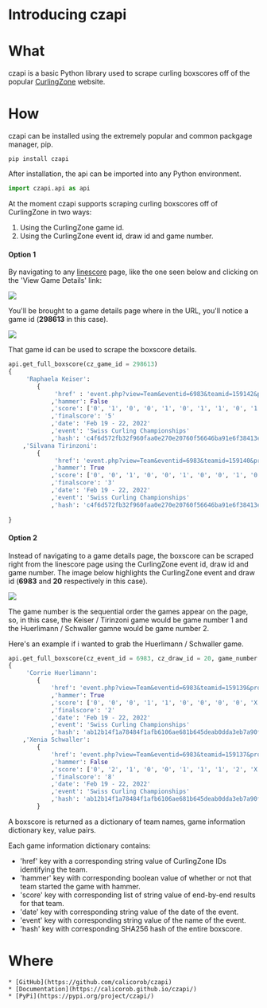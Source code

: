 # Introducing czapi

# What
czapi is a basic Python library used to scrape curling boxscores off of the popular [CurlingZone](https://curlingzone.com/) website. 

# How
czapi can be installed using the extremely popular and common packgage manager, pip. 
```
pip install czapi
```
After installation, the api can be imported into any Python environment.

```python
import czapi.api as api
```

At the moment czapi supports scraping curling boxscores off of CurlingZone in two ways: 
1. Using the CurlingZone game id.
2. Using the CurlingZone event id, draw id and game number. 

#### Option 1
By navigating to any [linescore](https://curlingzone.com/event.php?eventid=6983&view=Scores&showdrawid=20#1) page, like the one seen below and clicking on the 'View Game Details' link:

<img src="../../../images/post1/linescore_page.PNG" />

You'll be brought to a game details page where in the URL, you'll notice a game id (**298613** in this case). 

<img src="../../../images/post1/boxscore_page.PNG" />

That game id can be used to scrape the boxscore details.

```python
api.get_full_boxscore(cz_game_id = 298613)
{
     'Raphaela Keiser': 
        {
             'href' : 'event.php?view=Team&eventid=6983&teamid=159142&profileid=30327#1'
            ,'hammer': False
            ,'score': ['0', '1', '0', '0', '1', '0', '1', '1', '0', '1']
            ,'finalscore': '5'
            ,'date': 'Feb 19 - 22, 2022'
            ,'event': 'Swiss Curling Championships'
            ,'hash': 'c4f6d572fb32f960faa0e270e20760f56646ba91e6f38413e015707837c8c396'}
    ,'Silvana Tirinzoni': 
        {
             'href': 'event.php?view=Team&eventid=6983&teamid=159140&profileid=30815#1'
            ,'hammer': True
            ,'score': ['0', '0', '1', '0', '0', '1', '0', '0', '1', '0']
            ,'finalscore': '3'
            ,'date': 'Feb 19 - 22, 2022'
            ,'event': 'Swiss Curling Championships'
            ,'hash': 'c4f6d572fb32f960faa0e270e20760f56646ba91e6f38413e015707837c8c396'}
            
}
```
#### Option 2
Instead of navigating to a game details page, the boxscore can be scraped right from the linescore page using the CurlingZone event id, draw id and game number. The image below highlights the CurlingZone event and draw id (**6983** and **20** respectively in this case). 

<img src="../../../images/post1/linescore_page_marked.PNG" />

The game number is the sequential order the games appear on the page, so, in this case, the Keiser / Tirinzoni game would be game number 1 and the Huerlimann / Schwaller gamne would be game number 2. 

Here's an example if i wanted to grab the Huerlimann / Schwaller game. 

```python
api.get_full_boxscore(cz_event_id = 6983, cz_draw_id = 20, game_number = 2)
{
     'Corrie Huerlimann': 
        {
            'href': 'event.php?view=Team&eventid=6983&teamid=159139&profileid=30260#1'
            ,'hammer': True
            ,'score': ['0', '0', '0', '1', '1', '0', '0', '0', '0', 'X']
            ,'finalscore': '2'
            ,'date': 'Feb 19 - 22, 2022'
            ,'event': 'Swiss Curling Championships'
            ,'hash': 'ab12b14f1a78484f1afb6106ae681b645deab0dda3eb7a90f02e4b5702f655e9'}
    ,'Xenia Schwaller': 
        {
            'href': 'event.php?view=Team&eventid=6983&teamid=159137&profileid=30815#1'
            ,'hammer': False
            ,'score': ['0', '2', '1', '0', '0', '1', '1', '1', '2', 'X']
            ,'finalscore': '8'
            ,'date': 'Feb 19 - 22, 2022'
            ,'event': 'Swiss Curling Championships'
            ,'hash': 'ab12b14f1a78484f1afb6106ae681b645deab0dda3eb7a90f02e4b5702f655e9'}
        }
```

A boxscore is returned as a dictionary of team names, game information dictionary key, value pairs.

Each game information dictionary contains:

* 'href' key with a corresponding string value of CurlingZone IDs identifying the team.
* 'hammer' key with corresponding boolean value of whether or not that team started the game with hammer.
* 'score' key with corresponding list of string value of end-by-end results for that team.
* 'date' key with corresponding string value of the date of the event.
* 'event' key with corresponding string value of the name of the event.
* 'hash' key with corresponding SHA256 hash of the entire boxscore.

# Where
    * [GitHub](https://github.com/calicorob/czapi)
    * [Documentation](https://calicorob.github.io/czapi/)
    * [PyPi](https://pypi.org/project/czapi/)